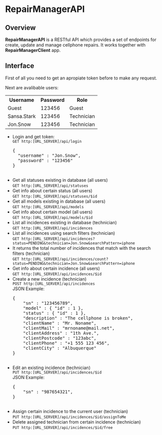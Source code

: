 # RepairManagerAPI
<h2>Overview</h2>
<p>
  <strong>RepairManagerAPI</strong> is a RESTful API which provides a set of endpoints for create, update and manage
  cellphone repairs. It works together with <strong>RepairManagerClient</strong> app.
</p>
<h2>Interface</h2>
<p>First of all you need to get an apropiate token before to make any request.<p>
<p>Next are avalibable users:</p>
<table>
  <tr>
    <th>Username</th><th>Password</th><th>Role</th>
  </tr>
  <tr>
    <td>Guest</td><td>123456</td><td>Guest</td>
  </tr>
  <tr>
    <td>Sansa.Stark</td><td>123456</td><td>Technician</td>
  </tr>
  <tr>
    <td>Jon.Snow</td><td>123456</td><td>Technician</td>
  </tr>
</table>
<ul>
  <li>
    Login and get token:<br>
    <code>GET http:[URL_SERVER]/api/login</code>
    <pre>
{
  "username" : "Jon.Snow",
  "password" : "123456"
}
    </pre>
  </li>
  <li>
    Get all statuses existing in database (all users)<br>
    <code>GET http:[URL_SERVER]/api/statuses</code>
  </li>
  <li>
    Get info about certain status (all users)<br>
    <code>GET http:[URL_SERVER]/api/statuses/$id</code>
  </li>
  <li>
    Get all models existing in database (all users)<br>
    <code>GET http:[URL_SERVER]/api/models</code>
  </li>
  <li>
    Get info about certain model (all users)<br>
    <code>GET http:[URL_SERVER]/api/models/$id</code>
  </li> 
  <li>
    List all incidences existing in database (technician)<br>
    <code>GET http:[URL_SERVER]/api/incidences</code>
  </li>
  <li>
    List all incidences using search filters (technician)<br>
    <code>GET http:[URL_SERVER]/api/incidences?status=PENDING&technician=Jon.Snow&searchPattern=iphone</code>
  </li>
  <li>
    It returns the total number of incidences that match with the search filters (technician)<br>
    <code>GET http:[URL_SERVER]/api/incidences/count?status=PENDING&technician=Jon.Snow&searchPattern=iphone</code>
  </li>
  <li>
    Get info about certain incidence (all users)<br>
    <code>GET http:[URL_SERVER]/api/incidences/$id</code>
  </li>
  <li>
    Create a new incidence (technician)<br>
    <code>POST http:[URL_SERVER]/api/incidences</code><br>
    JSON Example:<br>
    <pre>
{
    "sn" : "123456789",
    "model" : { "id" : 1 },
    "status" : { "id" : 1 },
    "description" : "The cellphone is broken",
    "clientName" : "Mr. Noname",
    "clientMail" : "mrnoname@mail.net",
    "clientAddress" : "1th Ave.",
    "clientPostcode" : "123abc",
    "clientPhone" : "+1 555 123 456",
    "clientCity" : "Albuquerque"
}
    </pre>
  <li>
    Edit an existing incidence (technician)<br>
    <code>PUT http:[URL_SERVER]/api/incidences/$id</code><br>
    JSON Example:<br>
        <pre>
{
    "sn" : "987654321",
}
        </pre>
  </li>
  <li>
    Assign certain incidence to the current user (technician)<br>
    <code>PUT http:[URL_SERVER]/api/incidences/$id/assignToMe</code><br>
  </li>
  <li>
    Delete assigned technician from certain incidence (technician)<br>
    <code>PUT http:[URL_SERVER]/api/incidences/$id/free</code><br>
  </li>
</ul>

